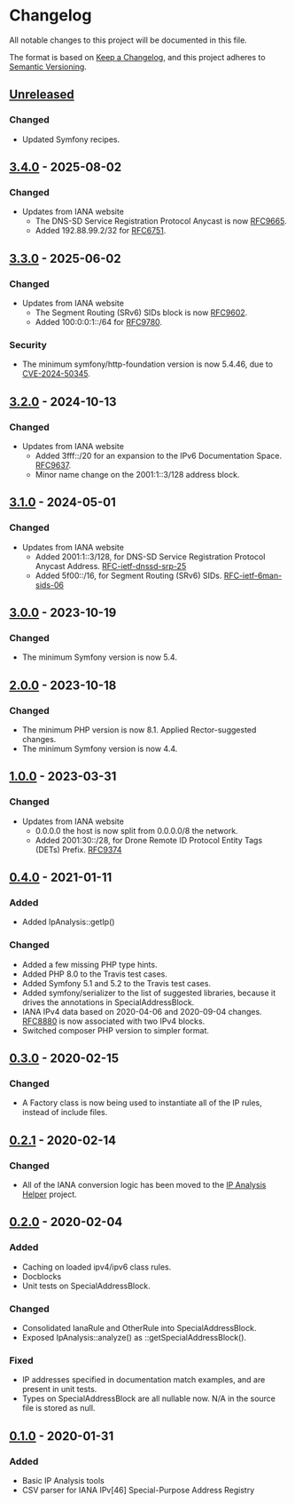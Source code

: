 # Changelog

All notable changes to this project will be documented in this file.

The format is based on [Keep a Changelog](https://keepachangelog.com/en/1.0.0/),
and this project adheres to [Semantic Versioning](https://semver.org/spec/v2.0.0.html).

## [Unreleased]

### Changed

- Updated Symfony recipes.

## [3.4.0] - 2025-08-02

### Changed

- Updates from IANA website
  - The DNS-SD Service Registration Protocol Anycast is now [RFC9665].
  - Added 192.88.99.2/32 for [RFC6751].

## [3.3.0] - 2025-06-02

### Changed

- Updates from IANA website
  - The Segment Routing (SRv6) SIDs block is now [RFC9602].
  - Added 100:0:0:1::/64 for [RFC9780].

### Security

- The minimum symfony/http-foundation version is now 5.4.46, due to
  [CVE-2024-50345].

## [3.2.0] - 2024-10-13

### Changed

- Updates from IANA website
  - Added 3fff::/20 for an expansion to the IPv6 Documentation Space.
    [RFC9637].
  - Minor name change on the 2001:1::3/128 address block.

## [3.1.0] - 2024-05-01

### Changed

- Updates from IANA website
  - Added 2001:1::3/128, for DNS-SD Service Registration Protocol Anycast
    Address.  [RFC-ietf-dnssd-srp-25]
  - Added 5f00::/16, for Segment Routing (SRv6) SIDs.  [RFC-ietf-6man-sids-06]

## [3.0.0] - 2023-10-19

### Changed

- The minimum Symfony version is now 5.4.

## [2.0.0] - 2023-10-18

### Changed

- The minimum PHP version is now 8.1.  Applied Rector-suggested changes.
- The minimum Symfony version is now 4.4.

## [1.0.0] - 2023-03-31

### Changed

- Updates from IANA website
  - 0.0.0.0 the host is now split from 0.0.0.0/8 the network.
  - Added 2001:30::/28, for Drone Remote ID Protocol Entity Tags (DETs) Prefix.
    [RFC9374]

## [0.4.0] - 2021-01-11

### Added

- Added IpAnalysis::getIp()

### Changed

- Added a few missing PHP type hints.
- Added PHP 8.0 to the Travis test cases.
- Added Symfony 5.1 and 5.2 to the Travis test cases.
- Added symfony/serializer to the list of suggested libraries, because it
  drives the annotations in SpecialAddressBlock.
- IANA IPv4 data based on 2020-04-06 and 2020-09-04 changes.  [RFC8880] is now
  associated with two IPv4 blocks.
- Switched composer PHP version to simpler format.

## [0.3.0] - 2020-02-15

### Changed

- A Factory class is now being used to instantiate all of the IP rules, instead
  of include files.

## [0.2.1] - 2020-02-14

### Changed

- All of the IANA conversion logic has been moved to the [IP Analysis Helper] project.

## [0.2.0] - 2020-02-04

### Added

- Caching on loaded ipv4/ipv6 class rules.
- Docblocks
- Unit tests on SpecialAddressBlock.

### Changed

- Consolidated IanaRule and OtherRule into SpecialAddressBlock.
- Exposed IpAnalysis::analyze() as ::getSpecialAddressBlock().

### Fixed

- IP addresses specified in documentation match examples, and are present in
  unit tests.
- Types on SpecialAddressBlock are all nullable now.  N/A in the source file is
  stored as null.

## [0.1.0] - 2020-01-31

### Added

- Basic IP Analysis tools
- CSV parser for IANA IPv[46] Special-Purpose Address Registry

[Unreleased]: https://github.com/dharple/ip-analysis/compare/v3.4.0...main
[3.4.0]: https://github.com/dharple/ip-analysis/compare/v3.3.0...v3.4.0
[3.3.0]: https://github.com/dharple/ip-analysis/compare/v3.2.0...v3.3.0
[3.2.0]: https://github.com/dharple/ip-analysis/compare/v3.1.0...v3.2.0
[3.1.0]: https://github.com/dharple/ip-analysis/compare/v3.0.0...v3.1.0
[3.0.0]: https://github.com/dharple/ip-analysis/compare/v2.0.0...v3.0.0
[2.0.0]: https://github.com/dharple/ip-analysis/compare/v1.0.0...v2.0.0
[1.0.0]: https://github.com/dharple/ip-analysis/compare/v0.4.0...v1.0.0
[0.4.0]: https://github.com/dharple/ip-analysis/compare/v0.3.0...v0.4.0
[0.3.0]: https://github.com/dharple/ip-analysis/compare/v0.2.1...v0.3.0
[0.2.1]: https://github.com/dharple/ip-analysis/compare/v0.2.0...v0.2.1
[0.2.0]: https://github.com/dharple/ip-analysis/compare/v0.1.0...v0.2.0
[0.1.0]: https://github.com/dharple/ip-analysis/releases/tag/v0.1.0

[CVE-2024-50345]: https://nvd.nist.gov/vuln/detail/CVE-2024-50345
[IP Analysis Helper]: https://github.com/dharple/ip-analysis-helper
[RFC6751]: https://www.iana.org/go/rfc6751
[RFC8880]: https://www.iana.org/go/rfc8880
[RFC9374]: https://www.iana.org/go/rfc9374
[RFC9602]: https://www.iana.org/go/rfc9602
[RFC9637]: https://www.iana.org/go/rfc9637
[RFC9665]: https://www.iana.org/go/rfc9665
[RFC9780]: https://www.iana.org/go/rfc9780
[RFC-ietf-6man-sids-06]: https://www.iana.org/go/draft-ietf-6man-sids-06
[RFC-ietf-dnssd-srp-25]: https://www.iana.org/go/draft-ietf-dnssd-srp-25
